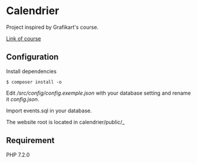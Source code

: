 # Calendrier

Project inspired by Grafikart's course.

[Link of course](https://www.grafikart.fr/tutoriels/php/calendrier-php-partie1-995)

## Configuration

Install dependencies

```
$ composer install -o
```

Edit _/src/config/config.exemple.json_ with your database setting and rename it _config.json_.

Import events.sql in your database.

The website root is located in calendrier/public/_

## Requirement

PHP 7.2.0
